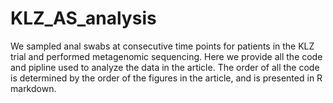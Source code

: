 # KLZ_AS_analysis
We sampled anal swabs at consecutive time points for patients in the KLZ trial and performed metagenomic sequencing. Here we provide all the code and pipline used to analyze the data in the article. The order of all the code is determined by the order of the figures in the article, and is presented in R markdown.
